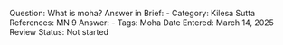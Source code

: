 Question: What is moha?
Answer in Brief: -
 Category: Kilesa
Sutta References: MN 9
Answer: -
Tags: Moha
Date Entered: March 14, 2025
Review Status: Not started